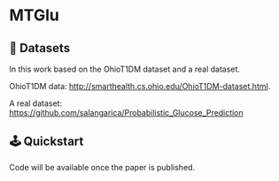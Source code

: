 # MTGlu

## 🍬 Datasets

In this work based on the OhioT1DM dataset and a real dataset.

OhioT1DM data: http://smarthealth.cs.ohio.edu/OhioT1DM-dataset.html.

A real dataset: https://github.com/salangarica/Probabilistic_Glucose_Prediction

## 🕹️ Quickstart



Code will be available once the paper is published.

